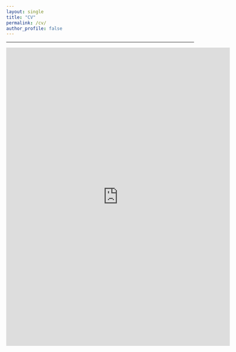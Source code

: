 ```yaml
---
layout: single
title: "CV"
permalink: /cv/
author_profile: false
---
```


---

<embed src="https://lingeyang36.github.io/assets/LingeYangCV_20240801.pdf" type="application/pdf" width="600" height="800" />


